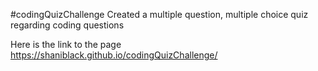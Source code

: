 #codingQuizChallenge
Created a multiple question, multiple choice quiz regarding coding questions

Here is the link to the page https://shaniblack.github.io/codingQuizChallenge/

